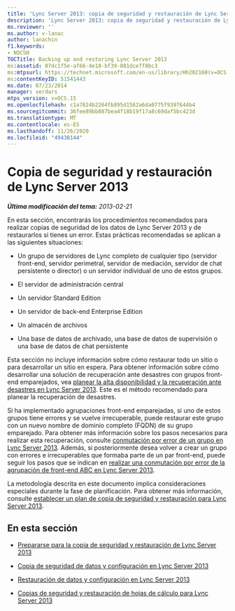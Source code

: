 ```yaml
---
title: 'Lync Server 2013: copia de seguridad y restauración de Lync Server'
description: 'Lync Server 2013: copia de seguridad y restauración de Lync Server.'
ms.reviewer: ''
ms.author: v-lanac
author: lanachin
f1.keywords:
- NOCSH
TOCTitle: Backing up and restoring Lync Server 2013
ms:assetid: 07dc1f5e-af66-4e18-bf39-881dceff8bc3
ms:mtpsurl: https://technet.microsoft.com/en-us/library/Hh202160(v=OCS.15)
ms:contentKeyID: 51541443
ms.date: 07/23/2014
manager: serdars
mtps_version: v=OCS.15
ms.openlocfilehash: c1a7024b2264fb895d1562a6da0775f9397644b4
ms.sourcegitcommit: 36fee89bb887bea4f18b19f17a8c69daf5bc423d
ms.translationtype: MT
ms.contentlocale: es-ES
ms.lasthandoff: 11/26/2020
ms.locfileid: "49438144"
---
```

# <a name="backing-up-and-restoring-lync-server-2013"></a>Copia de seguridad y restauración de Lync Server 2013

<div data-xmlns="http://www.w3.org/1999/xhtml">

<div class="topic" data-xmlns="http://www.w3.org/1999/xhtml" data-msxsl="urn:schemas-microsoft-com:xslt" data-cs="https://msdn.microsoft.com/">

<div data-asp="https://msdn2.microsoft.com/asp">



</div>

<div id="mainSection">

<div id="mainBody">

<span> </span>

_**Última modificación del tema:** 2013-02-21_

En esta sección, encontrarás los procedimientos recomendados para realizar copias de seguridad de los datos de Lync Server 2013 y de restaurarlos si tienes un error. Estas prácticas recomendadas se aplican a las siguientes situaciones:

  - Un grupo de servidores de Lync completo de cualquier tipo (servidor front-end, servidor perimetral, servidor de mediación, servidor de chat persistente o director) o un servidor individual de uno de estos grupos.

  - El servidor de administración central

  - Un servidor Standard Edition

  - Un servidor de back-end Enterprise Edition

  - Un almacén de archivos

  - Una base de datos de archivado, una base de datos de supervisión o una base de datos de chat persistente

Esta sección no incluye información sobre cómo restaurar todo un sitio o para desarrollar un sitio en espera. Para obtener información sobre cómo desarrollar una solución de recuperación ante desastres con grupos front-end emparejados, vea [planear la alta disponibilidad y la recuperación ante desastres en Lync Server 2013](lync-server-2013-planning-for-high-availability-and-disaster-recovery.md). Este es el método recomendado para planear la recuperación de desastres.

Si ha implementado agrupaciones front-end emparejadas, si uno de estos grupos tiene errores y se vuelve irrecuperable, puede restaurar este grupo con un nuevo nombre de dominio completo (FQDN) de su grupo emparejado. Para obtener más información sobre los pasos necesarios para realizar esta recuperación, consulte [conmutación por error de un grupo en Lync Server 2013](lync-server-2013-failing-over-a-pool.md). Además, si posteriormente desea volver a crear un grupo con errores e irrecuperables que formaba parte de un par front-end, puede seguir los pasos que se indican en [realizar una conmutación por error de la agrupación de front-end ABC en Lync Server 2013](lync-server-2013-performing-an-abc-front-end-pool-failover.md).

La metodología descrita en este documento implica consideraciones especiales durante la fase de planificación. Para obtener más información, consulte [establecer un plan de copia de seguridad y restauración para Lync Server 2013](lync-server-2013-establishing-a-backup-and-restoration-plan.md).

<div>

## <a name="in-this-section"></a>En esta sección

  - [Prepararse para la copia de seguridad y restauración de Lync Server 2013](lync-server-2013-preparing-for-lync-server-backup-and-restoration.md)

  - [Copia de seguridad de datos y configuración en Lync Server 2013](lync-server-2013-backing-up-data-and-settings.md)

  - [Restauración de datos y configuración en Lync Server 2013](lync-server-2013-restoring-data-and-settings.md)

  - [Copias de seguridad y restauración de hojas de cálculo para Lync Server 2013](lync-server-2013-backup-and-restoration-worksheets.md)

</div>

</div>

<span> </span>

</div>

</div>

</div>

